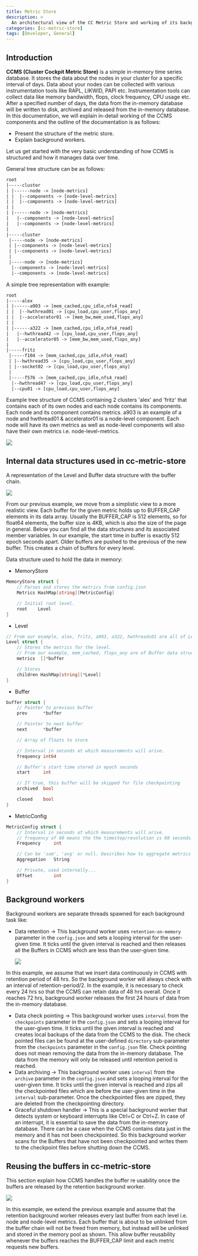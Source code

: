 ```yaml
---
title: Metric Store
description: >
  An architectural view of the CC Metric Store and working of its background workers.
categories: [cc-metric-store]
tags: [Developer, General]
---
```


## Introduction

**CCMS (Cluster Cockpit Metric Store)** is a simple in-memory time series
database. It stores the data about the nodes in your cluster for a specific
interval of days. Data about your nodes can be collected with various
instrumentation tools like RAPL, LIKWID, PAPI etc. Instrumentation tools can
collect data like memory bandwidth, flops, clock frequency, CPU usage etc. After
a specified number of days, the data from the in-memory database will be written
to disk, archived and released from the in-memory database. In this
documentation, we will explain in-detail working of the CCMS components and the
outline of the documentation is as follows:

- Present the structure of the metric store.
- Explain background workers.

Let us get started with the very basic understanding of how CCMS is structured
and how it manages data over time.

General tree structure can be as follows:

```txt
root
|-----cluster
| |------node -> [node-metrics]
| |  |--components -> [node-level-metrics]
| |  |--components -> [node-level-metrics]
| |
| |------node -> [node-metrics]
|   |--components -> [node-level-metrics]
|   |--components -> [node-level-metrics]
|
|-----cluster
 |-----node -> [node-metrics]
 | |--components -> [node-level-metrics]
 | |--components -> [node-level-metrics]
 |
 |-----node -> [node-metrics]
  |--components -> [node-level-metrics]
  |--components -> [node-level-metrics]
```

A simple tree representation with example:

```txt
root
|-----alex
| |------a903 -> [mem_cached,cpu_idle,nfs4_read]
| |  |--hwthread01 -> [cpu_load,cpu_user,flops_any]
| |  |--accelerator01 -> [mem_bw,mem_used,flops_any]
| |
| |------a322 -> [mem_cached,cpu_idle,nfs4_read]
|   |--hwthread42 -> [cpu_load,cpu_user,flops_any]
|   |--accelerator05 -> [mem_bw,mem_used,flops_any]
|
|-----fritz
 |-----f104 -> [mem_cached,cpu_idle,nfs4_read]
 | |--hwthread35 -> [cpu_load,cpu_user,flops_any]
 | |--socket02 -> [cpu_load,cpu_user,flops_any]
 |
 |-----f576 -> [mem_cached,cpu_idle,nfs4_read]
  |--hwthread47 -> [cpu_load,cpu_user,flops_any]
  |--cpu01 -> [cpu_load,cpu_user,flops_any]
```

Example tree structure of CCMS containing 2 clusters 'alex' and 'fritz' that
contains each of its own nodes and each node contains its components. Each node
and its component contains metrics. a903 is an example of a node and hwthread01
& accelerator01 is a node-level component. Each node will have its own metrics
as well as node-level components will also have their own metrics i.e.
node-level-metrics.

![](https://pad.nhr.fau.de/uploads/854adf04-9198-44dd-ae99-2218628cd2f0.png)

## Internal data structures used in cc-metric-store

A representation of the Level and Buffer data structure with the buffer chain.

![](https://pad.nhr.fau.de/uploads/dd5c123c-2f8c-4d7a-b566-55e058d803fc.png)

From our previous example, we move from a simplistic view to a more realistic
view. Each buffer for the given metric holds up to BUFFER_CAP elements in its
data array. Usually the BUFFER_CAP is 512 elements, so for float64 elements, the
buffer size is 4KB, which is also the size of the page in general. Below you can
find all the data structures and its associated member variables. In our example,
the start time in buffer is exactly 512 epoch seconds apart. Older buffers are
pushed to the previous of the new buffer. This creates a chain of buffers for
every level.

Data structure used to hold the data in memory:

- MemoryStore

```go
MemoryStore struct {
    // Parses and stores the metrics from config.json
    Metrics HashMap[string][MetricConfig]

    // Initial root level.
    root    Level
}
```

- Level

```go
// From our example, alex, fritz, a903, a322, hwthreads01 are all of Level data stucture.
Level struct {
    // Stores the metrics for the level.
    // From our example, mem_cached, flops_any are of Buffer data structure.
    metrics  []*buffer

    // Stores
    children HashMap[string][*Level]
}
```

- Buffer

```go
buffer struct {
    // Pointer to previous buffer
    prev      *buffer

    // Pointer to next buffer
    next      *buffer

    // Array of floats to store

    // Interval in seconds at which measurements will arive.
    frequency int64

    // Buffer's start time stored in epoch seconds
    start     int

    // If true, this buffer will be skipped for file checkpointing
    archived  bool

    closed    bool
}
```

- MetricConfig

```go
MetricConfig struct {
    // Interval in seconds at which measurements will arive.
    // frequency of 60 means the the timestep/resolution is 60 seconds.
    Frequency     int

    // Can be 'sum', 'avg' or null. Describes how to aggregate metrics from the same timestep over the hierarchy.
    Aggregation   String

    // Private, used internally...
    Offset        int
}
```

## Background workers

Background workers are separate threads spawned for each background task like:

- Data retention -> This background worker uses `retention-on-memory` parameter
  in the `config.json` and sets a looping interval for the user-given time. It
  ticks until the given interval is reached and then releases all the Buffers in
  CCMS which are less than the user-given time.

  ![](https://pad.nhr.fau.de/uploads/9fe3abca-ed77-4bda-861a-856e07196947.png)

In this example, we assume that we insert data continuously in CCMS with
retention period of 48 hrs. So the background worker will always check with an
interval of retention-period/2. In the example, it is necessary to check every
24 hrs so that the CCMS can retain data of 48 hrs overall. Once it reaches 72
hrs, background worker releases the first 24 hours of data from the in-memory
database.

- Data check pointing -> This background worker uses `interval` from
  the `checkpoints` parameter in the `config.json` and sets a looping interval for
  the user-given time. It ticks until the given interval is reached and creates
  local backups of the data from the CCMS to the disk. The check pointed files can
  be found at the user-defined `directory` sub-parameter from the `checkpoints`
  parameter in the `config.json` file. Check pointing does not mean removing the
  data from the in-memory database. The data from the memory will only be released
  until retention period is reached.
- Data archiving -> This background worker uses `interval` from the `archive`
  parameter in the `config.json` and sets a looping interval for the user-given
  time. It ticks until the given interval is reached and zips all the checkpointed
  files which are before the user-given time in the `interval` sub-parameter. Once
  the checkpointed files are zipped, they are deleted from the checkpointing
  directory.
- Graceful shutdown handler -> This is a special background worker that detects
  system or keyboard interrupts like Ctrl+C or Ctrl+Z. In case of an interrupt, it
  is essential to save the data from the in-memory database. There can be a case
  when the CCMS contains data just in the memory and it has not been checkpointed.
  So this background worker scans for the Buffers that have not been checkpointed
  and writes them to the checkpoint files before shutting down the CCMS.

## Reusing the buffers in cc-metric-store

This section explain how CCMS handles the buffer re usability once the buffers
are released by the retention background worker.

![](https://pad.nhr.fau.de/uploads/46ea5b35-4d19-4c71-8117-392e79e4dfec.png)

In this example, we extend the previous example and assume that the retention
background worker releases every last buffer from each level i.e. node and
node-level metrics. Each buffer that is about to be unlinked from the buffer
chain will not be freed from memory, but instead will be unlinked and stored in
the memory pool as shown. This allow buffer reusability whenever the buffers
reaches the BUFFER_CAP limit and each metric requests new buffers.
